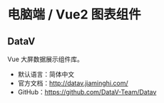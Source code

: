 # 电脑端 / Vue2 图表组件

## DataV

Vue 大屏数据展示组件库。

- 默认语言：简体中文
- 官方文档：http://datav.jiaminghi.com/
- GitHub：https://github.com/DataV-Team/Datav